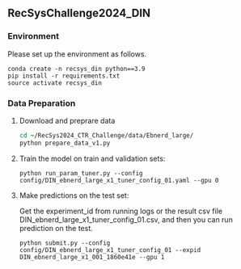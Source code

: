 ## RecSysChallenge2024_DIN

### Environment

Please set up the environment as follows.
```
conda create -n recsys_din python==3.9
pip install -r requirements.txt
source activate recsys_din
```

### Data Preparation


1. Download and preprare data

    ```bash
    cd ~/RecSys2024_CTR_Challenge/data/Ebnerd_large/
    python prepare_data_v1.py
    ```


2. Train the model on train and validation sets:

    ```
    python run_param_tuner.py --config config/DIN_ebnerd_large_x1_tuner_config_01.yaml --gpu 0
    ```

3. Make predictions on the test set:

    Get the experiment_id from running logs or the result csv file DIN_ebnerd_large_x1_tuner_config_01.csv, and then you can run prediction on the test.

    ```
    python submit.py --config config/DIN_ebnerd_large_x1_tuner_config_01 --expid DIN_ebnerd_large_x1_001_1860e41e --gpu 1
    ```